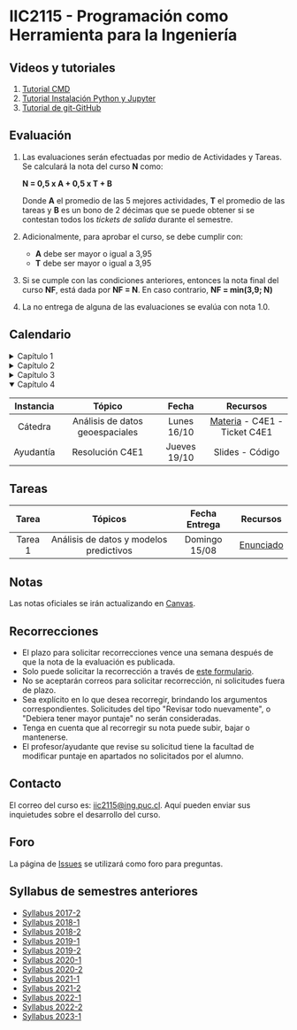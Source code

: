 # IIC2115 - Programación como Herramienta para la Ingeniería

## Videos y tutoriales

1. [Tutorial CMD](https://www.youtube.com/watch?v=qgFmMU6Pukc) 
1. [Tutorial Instalación Python y Jupyter](https://www.youtube.com/watch?v=FxHoi_ZRV4s) 
1. [Tutorial de git-GitHub](https://youtu.be/4WTjx_Rw65A)


## Evaluación

1. Las evaluaciones serán efectuadas por medio de Actividades y Tareas. Se calculará la nota del curso **N** como:

    **N = 0,5 x A + 0,5 x T + B**

    Donde **A** el promedio de las 5 mejores actividades, **T** el promedio de las tareas y **B** es un bono de 2 décimas que se puede obtener si se contestan todos los _tickets de salida_ durante el semestre.

1.  Adicionalmente, para aprobar el curso, se debe cumplir con:
    - **A** debe ser mayor o igual a 3,95
    - **T** debe ser mayor o igual a 3,95
      
1. Si se cumple con las condiciones anteriores, entonces la nota final del curso **NF**, está dada por **NF = N**. En caso contrario, **NF = min(3,9; N)**
1. La no entrega de alguna de las evaluaciones se evalúa con nota 1.0.

## Calendario 

<details>
<summary>Capítulo 1</summary>

| Instancia   | Tópico               | Fecha        | Recursos |
| :-:         | :-:                  | :-:          | :-:      |
| Cátedra     | Introducción         | Jueves 10/08 | [Materia](Material%20de%20clases/Capítulo%201/) - [C1E1](Material%20de%20clases/Capítulo%201/Ejercicios/C1E1.pdf) - [Ticket E1](https://forms.gle/MpdoGa4Vzx7QcXRb6) - [E2](Material%20de%20clases/Capítulo%201/Ejercicios/C1E2.pdf)|
| Ayudantía   | Resolución C1E1      | Jueves 17/08 | [Código](Ayudantías/Ayudantía%201) | 
| Actividad 1 | POO y EDD            | Lunes 21/08  | [Enunciado](../../blob/main/Actividades/A1/A1.pdf) | 
</details>

<details>
<summary>Capítulo 2</summary>
   
| Instancia   | Tópico                            | Fecha        | Recursos |
| :-:         | :-:                               | :-:          | :-:      |
| Cátedra     | Análisis y visualización de datos | Lunes 28/08  | [Materia](Material%20de%20clases/Capítulo%202) - [C2E1](Material%20de%20clases/Capítulo%202/Ejercicios/C2E1.pdf) - [Ticket](https://forms.gle/cYB8ut3N5EkVTSjZ9) |
| Ayudantía   | Resolución C2E1                   | Jueves 31/09 | [Slides](Ayudantías/Ayudantía%202/Ayudantía%202.pdf) - [Código](Ayudantías/Ayudantía%202/solucion_C2E1.ipynb) | 
| Actividad 2 | Análisis y visualización de datos | Lunes 04/09  | [Enunciado](Actividades/A2/A2.pdf)|
| Ayudantía   | Resolución A2                     | -            | [Video](https://youtu.be/DhNX1YMRLUY) - [Código](Ayudantías/Ayudantía%203/solución_A2.ipynb) |
</details>

<details>
<summary>Capítulo 3</summary>
   
| Instancia   | Tópico              | Fecha        | Recursos |
| :-:         | :-:                 | :-:          | :-:      |
| Cátedra     | Modelos predictivos | Lunes 11/09  | [Materia](Material%20de%20clases/Capítulo%203) - [Video](https://youtu.be/zIUImWJJ4zk) - [C3E1](Material%20de%20clases/Capítulo%203/Ejercicios/C3E1.pdf) - [Ticket C3E1](https://forms.gle/hwrAwnaNHpgoYNjZA)
| Ayudantía   | Resolución C3E1     | Jueves 14/09 | [Slides](Ayudantías/Ayudantía%204/Ayudantía%204.pdf) - [Código](Ayudantías/Ayudantía%204/solucion_C3E1_V2.ipynb) |
| No cátedra  | Modelos predictivos | -            | [C3E2](Material%20de%20clases/Capítulo%203/Ejercicios/C3E2.pdf) - [Ticket C3E2](https://forms.gle/7pTHZ9LuWyD36wt49)
| Ayudantía   | Resolución C3E2     | Jueves 21/09 | [Código](Ayudantías/Ayudantía%205/solucion_C3E2.ipynb) |
| Actividad 3 | Modelos predictivos | Lunes 25/09  | [Enunciado](Actividades/A3/A3.pdf)|

</details>

<details open>
<summary>Capítulo 4</summary>

| Instancia   | Tópico                          | Fecha        | Recursos |
| :-:         | :-:                             | :-:          | :-:      |
| Cátedra     | Análisis de datos geoespaciales | Lunes 16/10  | [Materia](Material%20de%20clases/Capítulo%204) - C4E1 - Ticket C4E1 |
| Ayudantía   | Resolución C4E1                 | Jueves 19/10 | Slides - Código | 
   
</details>

<!--
<details>
<summary>Capítulo 4</summary>
   
| Instancia         | Tópico                    | Fecha        | Recursos |
| :-:               | :-:                       | :-:          | :-:      |
| Cátedra parte a   | Bases de datos relacionales y Web scraping | Lunes 06/06  | [Notebooks](../../tree/master/Material%20de%20clases/Capítulo%204/Parte%20a/Notebooks) - [Slides](Material%20de%20clases/Capítulo%204/Parte%20a/Slides/01%20-%20Bases%20de%20datos%20relacionales.pdf) - [Ejercicios](Material%20de%20clases/Capítulo%204/Parte%20a/Ejercicios/C4a.pdf) - [Ticket](https://forms.gle/C7Pag3BwKDFiSgrA9) |
| Ayudantía parte a | Bases de datos relacionales | Jueves 09/06 | [Slides](Ayudantías/C4a/Ayudantia%20C4a.pdf) - [Código](Ayudantías/C4a/Solución%20C4a.ipynb) | 
| Cátedra parte b   | Consultas en SQL          | Lunes 13/06  |  [Notebooks](Material%20de%20clases/Capítulo%204/Parte%20b/Notebooks/04%20-%20Consultas%20sobre%20bases%20de%20datos%20relacionales.ipynb) - [Slides](Material%20de%20clases/Capítulo%204/Parte%20b/Slides/01%20-%20Consultas%20en%20SQL.pdf) - [Ejemplos](Material%20de%20clases/Capítulo%204/Parte%20b/Ejemplos/ejemplos_C4b.ipynb) - [Ejercicios](Material%20de%20clases/Capítulo%204/Parte%20b/Ejercicios/C4b.pdf) - [Ticket](https://forms.gle/y7WKb94WZ8UkA9oN6) |
| Ayudantía parte b | Consultas en SQL       | Jueves 16/06 | [Slides](Ayudantías/C4b/Ayudantia%20C4b.pdf) - [Código](Ayudantías/C4b/Solución%20C4b.ipynb) | 
| Laboratorio 4     |                        | Lunes 20/06 a domingo 03/07 | [Enunciado](Laboratorios/L4/L4.pdf) |
</details>
-->

## Tareas
 
| Tarea   |	Tópicos                                 | Fecha Entrega | Recursos |
| :-:     | :-:                                     | :-:           | :-:      |
| Tarea 1 | Análisis de datos y modelos predictivos | Domingo 15/08 | [Enunciado](Tareas/T1/T1.pdf)|

## Notas
Las notas oficiales se irán actualizando en [Canvas](https://cursos.canvas.uc.cl/).


## Recorrecciones

* El plazo para solicitar recorrecciones vence una semana después de que la nota de la evaluación es publicada.
* Solo puede solicitar la recorrección a través de [este formulario](https://forms.gle/Wm11nFnmFefNDe4W6).
* No se aceptarán correos para solicitar recorrección, ni solicitudes fuera de plazo.
* Sea explícito en lo que desea recorregir, brindando los argumentos correspondientes. Solicitudes del tipo "Revisar todo nuevamente", o "Debiera tener mayor puntaje" no serán consideradas.
* Tenga en cuenta que al recorregir su nota puede subir, bajar o mantenerse.
* El profesor/ayudante que revise su solicitud tiene la facultad de modificar puntaje en apartados no solicitados por el alumno. 

## Contacto

El correo del curso es: iic2115@ing.puc.cl. Aquí pueden enviar sus inquietudes sobre el desarrollo del curso. <!--Solicitudes de recorrección pedidas a través de este medio no serán consideradas.-->

## Foro

La página de [Issues](../../issues) se utilizará como foro para preguntas.

## Syllabus de semestres anteriores
* [Syllabus 2017-2](https://github.com/IIC2115/Syllabus-2017-2)
* [Syllabus 2018-1](https://github.com/IIC2115/Syllabus-2018-1)
* [Syllabus 2018-2](https://github.com/IIC2115/Syllabus-2018-2)
* [Syllabus 2019-1](https://github.com/IIC2115/Syllabus-2019-1)
* [Syllabus 2019-2](https://github.com/IIC2115/Syllabus-2019-2)
* [Syllabus 2020-1](https://github.com/IIC2115/Syllabus-2020-1)
* [Syllabus 2020-2](https://github.com/IIC2115/Syllabus-2020-2)
* [Syllabus 2021-1](https://github.com/IIC2115/Syllabus-2021-1)
* [Syllabus 2021-2](https://github.com/IIC2115/Syllabus-2021-2)
* [Syllabus 2022-1](https://github.com/IIC2115/Syllabus-2022-1)
* [Syllabus 2022-2](https://github.com/IIC2115/Syllabus-2022-2)
* [Syllabus 2023-1](https://github.com/IIC2115/Syllabus-2023-1)
